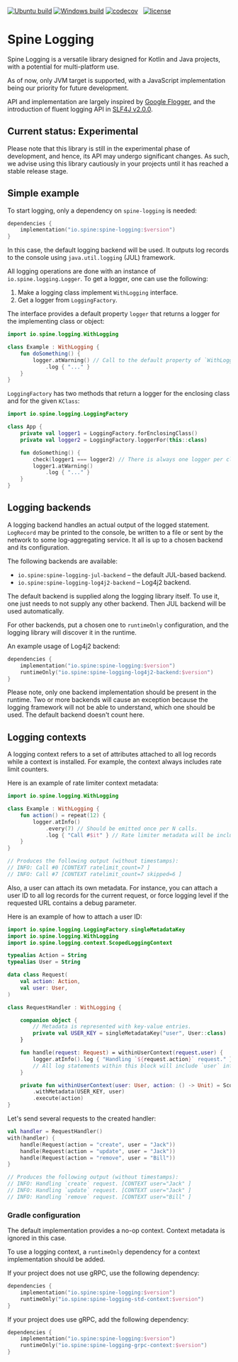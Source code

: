 [![Ubuntu build][ubuntu-build-badge]][gh-actions]
[![Windows build][windows-build-badge]][gh-actions]
[![codecov][codecov-badge]][codecov] &nbsp;
[![license][license-badge]][license]

# Spine Logging

Spine Logging is a versatile library designed for Kotlin and Java projects,
with a potential for multi-platform use.

As of now, only JVM target is supported, with a JavaScript implementation
being our priority for future development.

API and implementation are largely inspired by [Google Flogger][flogger],
and the introduction of fluent logging API in [SLF4J v2.0.0][fluent-slf4j].

## Current status: Experimental

Please note that this library is still in the experimental phase of development,
and hence, its API may undergo significant changes. As such, we advise using
this library cautiously in your projects until it has reached a stable
release stage.

## Simple example

To start logging, only a dependency on `spine-logging` is needed:

```kotlin
dependencies {
    implementation("io.spine:spine-logging:$version")
}
```

In this case, the default logging backend will be used. It outputs log records
to the console using `java.util.logging` (JUL) framework.

All logging operations are done with an instance of `io.spine.logging.Logger`.
To get a logger, one can use the following:

1. Make a logging class implement `WithLogging` interface.
2. Get a logger from `LoggingFactory`.

The interface provides a default property `logger` that returns a logger
for the implementing class or object:

```kotlin
import io.spine.logging.WithLogging

class Example : WithLogging {
    fun doSomething() {
        logger.atWarning() // Call to the default property of `WithLogging`.
            .log { "..." }
    }
}
```

`LoggingFactory` has two methods that return a logger for the enclosing class
and for the given `KClass`:

```kotlin
import io.spine.logging.LoggingFactory

class App {
    private val logger1 = LoggingFactory.forEnclosingClass()
    private val logger2 = LoggingFactory.loggerFor(this::class)

    fun doSomething() {
        check(logger1 === logger2) // There is always one logger per class.
        logger1.atWarning()
            .log { "..." }
    }
}
```

## Logging backends

A logging backend handles an actual output of the logged statement.
`LogRecord` may be printed to the console, be written to a file or sent by
the network to some log-aggregating service. It all is up to a chosen backend
and its configuration.

The following backends are available:

* `io.spine:spine-logging-jul-backend` – the default JUL-based backend.
* `io.spine:spine-logging-log4j2-backend` – Log4j2 backend.

The default backend is supplied along the logging library itself. To use it,
one just needs to not supply any other backend. Then JUL backend will be
used automatically.

For other backends, put a chosen one to `runtimeOnly` configuration,
and the logging library will discover it in the runtime.

An example usage of Log4j2 backend:

```kotlin
dependencies {
    implementation("io.spine:spine-logging:$version")
    runtimeOnly("io.spine:spine-logging-log4j2-backend:$version")
}
```

Please note, only one backend implementation should be present in the runtime.
Two or more backends will cause an exception because the logging framework
will not be able to understand, which one should be used. The default backend
doesn't count here.

## Logging contexts

A logging context refers to a set of attributes attached to all log
records while a context is installed. For example, the context always
includes rate limit counters.

Here is an example of rate limiter context metadata:

```kotlin
import io.spine.logging.WithLogging

class Example : WithLogging {
    fun action() = repeat(12) {
        logger.atInfo()
            .every(7) // Should be emitted once per N calls.
            .log { "Call #$it" } // Rate limiter metadata will be included here.
    }
}

// Produces the following output (without timestamps):
// INFO: Call #0 [CONTEXT ratelimit_count=7 ]
// INFO: Call #7 [CONTEXT ratelimit_count=7 skipped=6 ]
```

Also, a user can attach its own metadata. For instance, you can attach
a user ID to all log records for the current request, or force logging
level if the requested URL contains a debug parameter.

Here is an example of how to attach a user ID:

```kotlin
import io.spine.logging.LoggingFactory.singleMetadataKey
import io.spine.logging.WithLogging
import io.spine.logging.context.ScopedLoggingContext

typealias Action = String
typealias User = String

data class Request(
    val action: Action,
    val user: User,
)

class RequestHandler : WithLogging {

    companion object {
        // Metadata is represented with key-value entries.
        private val USER_KEY = singleMetadataKey("user", User::class)
    }

    fun handle(request: Request) = withinUserContext(request.user) {
        logger.atInfo().log { "Handling `${request.action}` request." }
        // All log statements within this block will include `user` info.
    }

    private fun withinUserContext(user: User, action: () -> Unit) = ScopedLoggingContext.newContext()
        .withMetadata(USER_KEY, user)
        .execute(action)
}
```

Let's send several requests to the created handler:

```kotlin
val handler = RequestHandler()
with(handler) {
    handle(Request(action = "create", user = "Jack"))
    handle(Request(action = "update", user = "Jack"))
    handle(Request(action = "remove", user = "Bill"))
}

// Produces the following output (without timestamps):
// INFO: Handling `create` request. [CONTEXT user="Jack" ]
// INFO: Handling `update` request. [CONTEXT user="Jack" ]
// INFO: Handling `remove` request. [CONTEXT user="Bill" ]
```

### Gradle configuration

The default implementation provides a no-op context.
Context metadata is ignored in this case.

To use a logging context, a `runtimeOnly` dependency for a context
implementation should be added.

If your project does not use gRPC, use the following dependency:

```kotlin
dependencies {
    implementation("io.spine:spine-logging:$version")
    runtimeOnly("io.spine:spine-logging-std-context:$version")
}
```

If your project does use gRPC, add the following dependency:

```kotlin
dependencies {
    implementation("io.spine:spine-logging:$version")
    runtimeOnly("io.spine:spine-logging-grpc-context:$version")
}
```

[codecov]: https://codecov.io/gh/SpineEventEngine/logging
[codecov-badge]: https://codecov.io/gh/SpineEventEngine/logging/branch/master/graph/badge.svg
[license-badge]: https://img.shields.io/badge/license-Apache%20License%202.0-blue.svg?style=flat
[license]: https://www.apache.org/licenses/LICENSE-2.0
[gh-actions]: https://github.com/SpineEventEngine/logging/actions
[ubuntu-build-badge]: https://github.com/SpineEventEngine/logging/actions/workflows/build-on-ubuntu.yml/badge.svg
[windows-build-badge]: https://github.com/SpineEventEngine/logging/actions/workflows/build-on-windows.yml/badge.svg
[flogger]: https://google.github.io/flogger
[fluent-slf4j]: https://www.slf4j.org/manual.html#fluent
